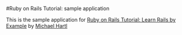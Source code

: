 #Ruby on Rails Tutorial: sample application

This is the sample application for 
[Ruby on Rails Tutorial: Learn Rails by Example](http://railstutorial.org/)
by [Michael Hartl](http://michaelhartl.com)